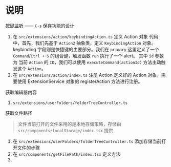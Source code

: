 # 说明

[按键监听](https://dtstack.github.io/molecule/zh-CN/docs/guides/extend-keybinding) —— `C-s` 保存功能的设计

1. 在 `src/extensions/action/keybindingAction.ts` 定义 Action 对象
   代码中，首先，我们先基于 `Action2` 抽象类，定义 `KeybindingAction` 对象。keybinding 字段则是快捷键的主要部分。我们在 `primary` 这里定义了一个 `Command`/`Ctrl + S` 的组合键，触发函数 `run` 执行了一个 alert。 其中 `id` 参数为 当前 `Action` 的 `ID`，我们可以使用 `executeCommand(actionId)` 方法主动触发这个 `Action`。
2. 在 `src/extensions/action/index.ts` 注册 Action
   定义好的 Action 对象，需要使用 ExtensionService 对象的 registerAction 方法进行注册。



获取编辑器内容

1. `src/extensions/userFolders/folderTreeController.ts`



获取文件路径

> 文件当前打开的文件采用的是本地存储策略，存储由 `src/components/localStorage/index.tsx` 提供

1. 在 `src/extensions/userFolders/folderTreeController.ts` 添加存储当前打开文件的步骤
2. 在 `src/components/getFilePath/index.tsx` 定义方法
3. 
